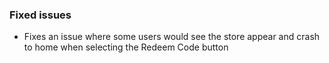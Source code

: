 ### Fixed issues
- Fixes an issue where some users would see the store appear and crash to home when selecting the Redeem Code button